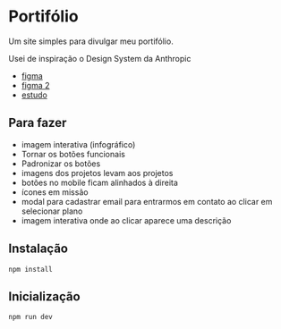 # Portifólio

Um site simples para divulgar meu portifólio.

Usei de inspiração o Design System da Anthropic

- [figma](https://www.figma.com/community/file/1445575023384366559)
- [figma 2](https://www.figma.com/community/file/1420804279653043573)
- [estudo](https://abduzeedo.com/seamlessly-crafting-ai-branding-and-visual-identity-anthropic)

## Para fazer

- imagem interativa (infográfico)
- Tornar os botões funcionais
- Padronizar os botões
- imagens dos projetos levam aos projetos
- botões no mobile ficam alinhados à direita
- ícones em missão
- modal para cadastrar email para entrarmos em contato ao clicar em selecionar plano
- imagem interativa onde ao clicar aparece uma descrição

## Instalação

```shell
npm install
```

## Inicialização

```shell
npm run dev
```
